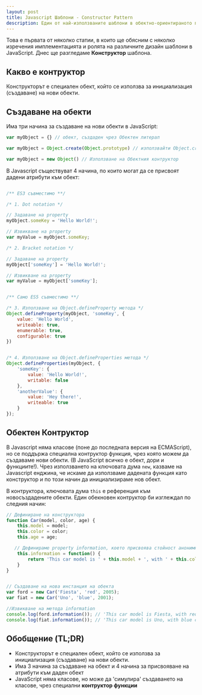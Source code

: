 ```yaml
---
layout: post
title: Javascript Шаблони - Constructor Pattern
description: Един от най-използваните шаблони в обектно-ориентираното програмиране е констуктора. Ето как да го използваме в JavaScript.
---
```


Това е първата от няколко статии, в които ще обясним с няколко изречения имплементацията и ролята на различните дизайн шаблони в JavaScript. Днес ще разгледаме **Конструктор** шаблона.

## Какво е контруктор

Конструкторът е специален обект, който се използва за инициализация (създаване) на нови обекти.

## Създаване на обекти

Има три начина за създаване на нови обекти в JavaScript:

```js
var myObject = {} // обект, създаден чрез Обектен литерал

var myObject = Object.create(Object.prototype) // използвайти Object.create() метода

var myObject = new Object() // Използване на Обектния контруктор

```

В Javascript съществуват 4 начина, по които могат да се присвоят дадени атрибути към обект:

```js

/** ES3 съвместимо **/

/* 1. Dot notation */

// Задаване на property
myObject.someKey = 'Hello World!';

// Извикване на property
var myValue = myObject.someKey;

/* 2. Bracket notation */

// Задаване на property
myObject['someKey'] = 'Hello World!';

// Извикване на property
var myValue = myObject['someKey'];


/** Само ES5 съвместимо **/

/* 3. Използване на Object.defineProperty метода */
Object.defineProperty(myObject, 'someKey', {
    value: 'Hello World',
    writeable: true,
    enumerable: true,
    configurable: true
})


/* 4. Използване на Object.defineProperties метода */
Object.defineProperties(myObject, {
    'someKey': {
        value: 'Hello World!',
        writable: false
    },
    'anotherValue': {
        value: 'Hey there!',
        writeable: true
    }
});
```

## Обектен Контруктор

В Javascript няма класове (поне до последната версия на ECMAScript), но се поддържа специална контруктор функция, чрез която можем да създаваме нови обекти. (В JavaScript всичко е обект, дори и функциите!). Чрез използването на ключовата дума `new`, казваме на Javascript енджина, че искаме да използваме дадената функция като конструктор и по този начин да инициализираме нов обект.

В контруктора, ключовата дума `this` е референция към новосъздадените обекти. Един обекновен контруктор би изглеждал по следния начин:

```js
// Дефиниране на конструктора
function Car(model, color, age) {
    this.model = model;
    this.color = color;
    this.age = age;

   // Дефинираме property information, което присвоява стойност анонимна функция
    this.information = function() {
        return 'This car model is ' + this.model + ', with ' + this.color + ' color from' + this.age + ' year!';
    }
}


// Създаване на нова инстанция на обекта
var ford = new Car('Fiesta', 'red', 2005);
var fiat = new Car('Uno', 'blue', 2001);

//Извикване на метода information
console.log(ford.information()); // 'This car model is Fiesta, with red color from 2005 year!'
console.log(fiat.information()); // 'This car model is Uno, with blue color from 2001 year!'
```

## Обобщение (TL;DR)

- Конструкторът е специален обект, който се използва за инициализация (създаване) на нови обекти.
- Има 3 начина за създаване на обект и 4 начина за присвояване на атрибути към даден обект
- JavaScript няма класове, но може да 'симулира' създаването на класове, чрез специални **контруктор функции**